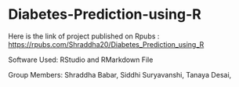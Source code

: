 # Diabetes-Prediction-using-R

Here is the link of project published on Rpubs : https://rpubs.com/Shraddha20/Diabetes_Prediction_using_R

Software Used: RStudio and RMarkdown File

Group Members: 
Shraddha Babar, 
Siddhi Suryavanshi, 
Tanaya Desai,
